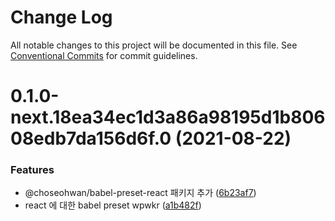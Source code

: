 # Change Log

All notable changes to this project will be documented in this file.
See [Conventional Commits](https://conventionalcommits.org) for commit guidelines.

# 0.1.0-next.18ea34ec1d3a86a98195d1b80608edb7da156d6f.0 (2021-08-22)


### Features

* @choseohwan/babel-preset-react 패키지 추가 ([6b23af7](https://github.com/ChoSeoHwan/library/commit/6b23af72740a334ebc038cad1ff246838a052bce))
* react 에 대한 babel preset wpwkr ([a1b482f](https://github.com/ChoSeoHwan/library/commit/a1b482f561d72abc66eccac3d39e91c9679dded6))
